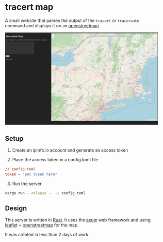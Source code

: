 # tracert map

A small website that parses the output of the `tracert` or `traceroute` command
and displays it on an [openstreetmap](https://www.openstreetmap.org/)

![screenshot](screenshot.png)

## Setup

1. Create an ipinfo.io account and generate an access token

2. Place the access token in a config.toml file

```toml
// config.toml
token = "put token here"
```

3. Run the server

```bash
cargo run --release -- -c config.toml
```

## Design

This server is written in [Rust](https://www.rust-lang.org/). It uses the [axum](https://crate.io/crates/axum) web framework and using [leaflet](https://leafletjs.com/) + [openstreetmap](https://www.openstreetmap.org/) for the map.

It was created in less than 2 days of work.
